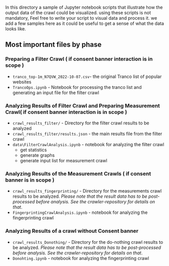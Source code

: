 In this directory a sample of Jupyter notebook scripts that illustrate how the output data of the crawl could be visualized. 
using these scripts is not mandatory, Feel free to write your script to visual data and process it. we add a few samples here as it could be useful to get a sense of what the data looks like. 

## Most important files by phase

### Preparing a Filter Crawl ( if consent banner interaction is in scope )

- `tranco_top-1m_N7QVW_2022-10-07.csv`- the original Tranco list of popular websites
- `TrancoOps.ipynb` - Notebook for processing the tranco list and generating an input file for the filter crawl


### Analyzing Results of Filter Crawl and Preparing Measurement Crawl( if consent banner interaction is in scope )

- `crawl_results_filter/` - Directory for the filter crawl results to be analyzed
- `crawl_results_filter/results.json` - the main results file from the filter crawl
- `data\FilterCrawlAnalysis.ipynb` - notebook for analyzing the filter crawl
    - get statistics
    - generate graphs
    - generate input list for measurement crawl


### Analyzing Results of the Measurement Crawls ( if consent banner is in scope ) 

- `crawl_results_fingerprinting/` - Directory for the measurements crawl results to be analyzed. *Please note that the result data has to be post-processed before analysis. See the crawler-repository for details on that*.
- `FingerprintingCrawlAnalysis.ipynb` - notebook for analyzing the fingerprinting crawl
  


### Analyzing Results of a crawl without Consent banner 

- `crawl_results_Donothing/` - Directory for the do-nothing crawl results to be analyzed. *Please note that the result data has to be post-processed before analysis. See the crawler-repository for details on that*.
- `Donohting.ipynb` - notebook for analyzing the fingerprinting crawl
